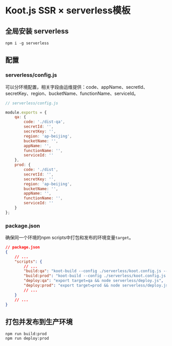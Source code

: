 # Koot.js SSR × serverless模板
## 全局安装 serverless

```
npm i -g serverless
```

## 配置

### serverless/config.js

可以分环境配置，相关字段由运维提供：code、appName、secretId、secretKey、region、bucketName、functionName、serviceId。

```js
// serverless/config.js

module.exports = {
    qa: {
        code: './dist-qa',
        secretId: '',
        secretKey: '',
        region: 'ap-beijing',
        bucketName: '',
        appName: '',
        functionName: '',
        serviceId: ''
    },
    prod: {
        code: './dist',
        secretId: '',
        secretKey: '',
        region: 'ap-beijing',
        bucketName: '',
        appName: '',
        functionName: '',
        serviceId: ''
    }
};
```

### package.json

确保同一个环境的npm scripts中打包和发布的环境变量`target`。

```json
// package.json
{
    // ...
    "scripts": {
        // ...
        "build:qa": "koot-build --config ./serverless/koot.config.js -- target=qa",
        "build:prod": "koot-build --config ./serverless/koot.config.js -- target=prod",
        "deploy:qa": "export target=qa && node serverless/deploy.js",
        "deploy:prod": "export target=prod && node serverless/deploy.js",
        // ...
    }
    // ...
}
```

## 打包并发布到生产环境
```
npm run build:prod
npm run deploy:prod
```
